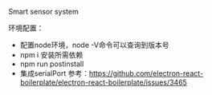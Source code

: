 Smart sensor system

环境配置：

- 配置node环境，node -V命令可以查询到版本号
- npm i 安装所需依赖
- npm run postinstall
- 集成serialPort 参考：https://github.com/electron-react-boilerplate/electron-react-boilerplate/issues/3465
